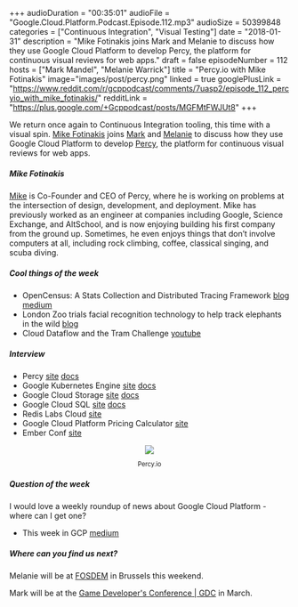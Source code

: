 +++
audioDuration = "00:35:01"
audioFile = "Google.Cloud.Platform.Podcast.Episode.112.mp3"
audioSize = 50399848
categories = ["Continuous Integration", "Visual Testing"]
date = "2018-01-31"
description = "Mike Fotinakis joins Mark and Melanie to discuss how they use Google Cloud Platform to develop Percy, the platform for continuous visual reviews for web apps."
draft = false
episodeNumber = 112
hosts = ["Mark Mandel", "Melanie Warrick"]
title = "Percy.io with Mike Fotinakis"
image="images/post/percy.png"
linked = true
googlePlusLink = "https://www.reddit.com/r/gcppodcast/comments/7uasp2/episode_112_percyio_with_mike_fotinakis/"
redditLink = "https://plus.google.com/+Gcppodcast/posts/MGFMtFWJUt8"
+++

We return once again to Continuous Integration tooling, this time with a visual spin. [Mike Fotinakis](https://twitter.com/mikefotinakis) joins
[Mark](https://twitter.com/Neurotic) and [Melanie](https://twitter.com/nyghtowl) to discuss how they use Google Cloud Platform
to develop [Percy](https://percy.io), the platform for continuous visual reviews for web apps.

<!--more-->

##### Mike Fotinakis

[Mike](https://twitter.com/mikefotinakis) is Co-Founder and CEO of Percy, where he is working on problems at the intersection of design, development, and deployment. Mike has previously worked as an engineer at companies including Google, Science Exchange, and AltSchool, and is now enjoying building his first company from the ground up. Sometimes, he even enjoys things that don’t involve computers at all, including rock climbing, coffee, classical singing, and scuba diving.

##### Cool things of the week
- OpenCensus: A Stats Collection and Distributed Tracing Framework [blog](https://opensource.googleblog.com/2018/01/opencensus.html) [medium](https://medium.com/google-cloud/opencensus-and-prometheus-66812a7503f)
- London Zoo trials facial recognition technology to help track elephants in the wild [blog](https://www.standard.co.uk/front/london-zoo-trials-facial-recognition-technology-to-help-track-elephants-in-the-wild-a3747501.html)
- Cloud Dataflow and the Tram Challenge [youtube](https://www.youtube.com/watch?v=b4z8xJlTU8c)

##### Interview
- Percy [site](https://percy.io) [docs](https://percy.io/docs)
- Google Kubernetes Engine [site](https://cloud.google.com/kubernetes-engine/) [docs](https://cloud.google.com/kubernetes-engine/docs/)
- Google Cloud Storage [site](https://cloud.google.com/storage/) [docs](https://cloud.google.com/storage/docs/overview)
- Google Cloud SQL [site](https://cloud.google.com/sql/) [docs](https://cloud.google.com/sql/docs/)
- Redis Labs Cloud [site](https://redislabs.com/products/redis-cloud/)
- Google Cloud Platform Pricing Calculator [site](https://cloud.google.com/products/calculator/)
- Ember Conf [site](https://emberconf.com/)

<div style="text-align: center">
  <a href="https://percy.io"><img src="/images/post/percy.png" style="margin: auto; max-width: 30%;"></a>
   <p style="font-size:0.8em">Percy.io<p>
</div>

##### Question of the week

I would love a weekly roundup of news about Google Cloud Platform - where can I get one?

 - This week in GCP [medium](https://medium.com/google-cloud/weekly/home)

##### Where can you find us next?

Melanie will be at [FOSDEM](https://fosdem.org/2018/) in Brussels this weekend.

Mark will be at the [Game Developer's Conference | GDC](http://www.gdconf.com/) in March.